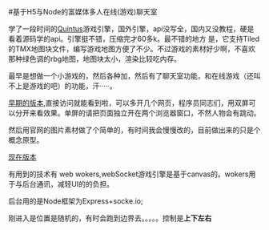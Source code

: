 #基于H5与Node的富媒体多人在线(游戏)聊天室

 学了一段时间的[Quintus](http://www.html5quintus.com/)游戏引擎，国外引擎，api没写全，国内又没教程，硬是看着源码学的api。引擎挺不错，压缩完才60多k。最不错的地方  是，它支持Tiled的TMX地图块文件，编写游戏地图方便了不少。不过游戏的素材好少啊，不喜欢那种绿色调的rbg地图，地图块太小，渲染比较吃内存。
 
 最早是想做一个小游戏的，然后各种加，然后有了聊天室功能，和在线游戏（还叫不上是游戏的吧）的功能，汗·····。
 
 
 [早期的版本](http://nangame.coding.io/),直接访问就能看到啦，可以多开几个网页，程序员同志们，用双屏可以分开来看效果。单屏的请把页面独立开在两个浏览器窗口，不然人物会有跳动。
 
 
 然后用官网的图片素材做了个简单的，有时间我会慢慢改的，目前做出来的只是个概念原型。
 
 [现在版本](http://riacharoom.coding.io/)
 
 有用到的技术有 web wokers,webSocket游戏引擎是基于canvas的。wokers用于与后台通讯，减轻UI的的负担。
 
 后台用的是Node框架为Express+socke.io;
 
 刚进入是位置是随机的，有时会跑到边界去。。。。。控制是**上下左右**

